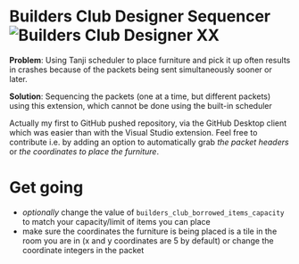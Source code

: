 # Builders Club Designer Sequencer ![Builders Club Designer XX](https://habboo-a.akamaihd.net/c_images/album1584/ACH_RoomDecoBC20.gif)

**Problem**: Using Tanji scheduler to place furniture and pick it up often results in crashes because of the packets being sent simultaneously sooner or later.

**Solution**: Sequencing the packets (one at a time, but different packets) using this extension, which cannot be done using the built-in scheduler

Actually my first to GitHub pushed repository, via the GitHub Desktop client which was easier than with the Visual Studio extension.
Feel free to contribute i.e. by adding an option to automatically grab *the packet headers* or *the coordinates to place the furniture*.

# Get going
- *optionally* change the value of `builders_club_borrowed_items_capacity` to match your capacity/limit of items you can place
- make sure the coordinates the furniture is being placed is a tile in the room you are in (x and y coordinates are 5 by default) or change the coordinate integers in the packet
